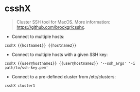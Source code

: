 # csshX

> Cluster SSH tool for MacOS.
> More information: <https://github.com/brockgr/csshx>.

- Connect to multiple hosts:

`csshX {{hostname1}} {{hostname2}}`

- Connect to multiple hosts with a given SSH key:

`csshX {{user@hostname1}} {{user@hostname2}} '--ssh_args' '-i path/to/ssh-key.pem'`

- Connect to a pre-defined cluster from /etc/clusters:

`csshX cluster1`
